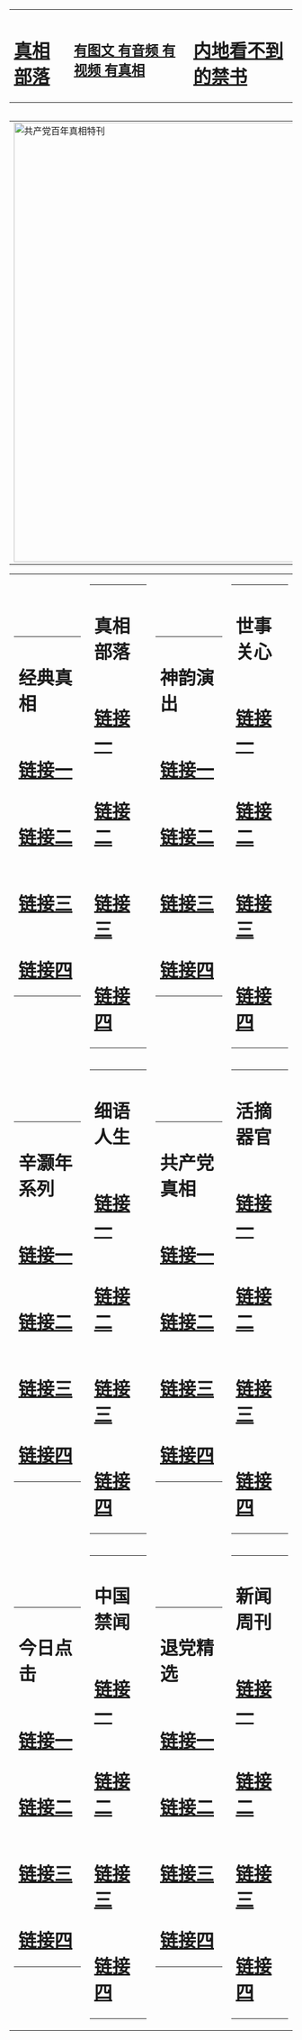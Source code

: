 <table><tr><td><H1><a href="http://zx.hopto.me/k8svi">真相部落</a></H1></td><td><H2><a href="http://zx.hopto.me/vzgiy">有图文 有音频 有视频 有真相</a></H2><td><H1><a href="http://zx.hopto.me/yjl79"> 内地看不到的禁书</a></H1></td></table><table><table><tr><td><a href="http://zx.hopto.me/o7-ig"><img src="http://0204.442.cmyartwork.com/zx/bngcd/gcdbnzx.jpg" width="780"  border="0" alt="共产党百年真相特刊"></a></td></tr></table><table><tr><td><table><tr><td ><h1>经典真相</h1></td></tr><tr><td><h1>  <a href="http://zx.hopto.me/b89kj" target=_blank>链接一</a>  </h1></td></tr><tr><td><h1>  <a href="http://zx.hopto.me/19foj" target=_blank>链接二</a>  </h1></td></tr><tr><td><h1>  <a href="http://zx.hopto.me/hca8v" target=_blank>链接三</a>  </h1></td></tr><tr><td><h1>  <a href="http://zx.hopto.me/zr3ig" target=_blank>链接四</a>  </h1></td></tr></table></td><td><table><tr><td ><h1>真相部落</h1></td></tr><tr><td><h1>  <a href="http://zx.hopto.me/z4prj" target=_blank>链接一</a>  </h1></td></tr><tr><td><h1>  <a href="http://zx.hopto.me/8i41k" target=_blank>链接二</a>  </h1></td></tr><tr><td><h1>  <a href="http://zx.hopto.me/65o2w" target=_blank>链接三</a>  </h1></td></tr><tr><td><h1>  <a href="http://zx.hopto.me/l0rtj" target=_blank>链接四</a>  </h1></td></tr></table></td><td><table><tr><td ><h1>神韵演出</h1></td></tr><tr><td><h1>  <a href="http://zx.hopto.me/o2sh5" target=_blank>链接一</a>  </h1></td></tr><tr><td><h1>  <a href="http://zx.hopto.me/fuk2m" target=_blank>链接二</a>  </h1></td></tr><tr><td><h1>  <a href="http://zx.hopto.me/ratwi" target=_blank>链接三</a>  </h1></td></tr><tr><td><h1>  <a href="http://zx.hopto.me/yg3ib" target=_blank>链接四</a>  </h1></td></tr></table></td><td><table><tr><td ><h1>世事关心</h1></td></tr><tr><td><h1>  <a href="http://zx.hopto.me/8wiow" target=_blank>链接一</a>  </h1></td></tr><tr><td><h1>  <a href="http://zx.hopto.me/xrtxu" target=_blank>链接二</a>  </h1></td></tr><tr><td><h1>  <a href="http://zx.hopto.me/hyx4x" target=_blank>链接三</a>  </h1></td></tr><tr><td><h1>  <a href="http://zx.hopto.me/ofie3" target=_blank>链接四</a>  </h1></td></tr></table></td></tr><tr><td><table><tr><td ><h1>辛灏年系列</h1></td></tr><tr><td><h1>  <a href="http://zx.hopto.me/mm2ud" target=_blank>链接一</a>  </h1></td></tr><tr><td><h1>  <a href="http://zx.hopto.me/sttxm" target=_blank>链接二</a>  </h1></td></tr><tr><td><h1>  <a href="http://zx.hopto.me/hkndj" target=_blank>链接三</a>  </h1></td></tr><tr><td><h1>  <a href="http://zx.hopto.me/4v8k-" target=_blank>链接四</a>  </h1></td></tr></table></td><td><table><tr><td ><h1>细语人生</h1></td></tr><tr><td><h1>  <a href="http://zx.hopto.me/7zaxi" target=_blank>链接一</a>  </h1></td></tr><tr><td><h1>  <a href="http://zx.hopto.me/xmu-z" target=_blank>链接二</a>  </h1></td></tr><tr><td><h1>  <a href="http://zx.hopto.me/l30po" target=_blank>链接三</a>  </h1></td></tr><tr><td><h1>  <a href="http://zx.hopto.me/jp3v3" target=_blank>链接四</a>  </h1></td></tr></table></td><td><table><tr><td ><h1>共产党真相</h1></td></tr><tr><td><h1>  <a href="http://zx.hopto.me/dznt6" target=_blank>链接一</a>  </h1></td></tr><tr><td><h1>  <a href="http://zx.hopto.me/clg8j" target=_blank>链接二</a>  </h1></td></tr><tr><td><h1>  <a href="http://zx.hopto.me/-i6cq" target=_blank>链接三</a>  </h1></td></tr><tr><td><h1>  <a href="http://zx.hopto.me/4kqy5" target=_blank>链接四</a>  </h1></td></tr></table></td><td><table><tr><td ><h1>活摘器官</h1></td></tr><tr><td><h1>  <a href="http://zx.hopto.me/-hjxi" target=_blank>链接一</a>  </h1></td></tr><tr><td><h1>  <a href="http://zx.hopto.me/rifs4" target=_blank>链接二</a>  </h1></td></tr><tr><td><h1>  <a href="http://zx.hopto.me/s4agc" target=_blank>链接三</a>  </h1></td></tr><tr><td><h1>  <a href="http://zx.hopto.me/4hpx6" target=_blank>链接四</a>  </h1></td></tr></table></td></tr><tr><td><table><tr><td ><h1>今日点击</h1></td></tr><tr><td><h1>  <a href="http://zx.hopto.me/mcpph" target=_blank>链接一</a>  </h1></td></tr><tr><td><h1>  <a href="http://zx.hopto.me/g-hu5" target=_blank>链接二</a>  </h1></td></tr><tr><td><h1>  <a href="http://zx.hopto.me/td3sy" target=_blank>链接三</a>  </h1></td></tr><tr><td><h1>  <a href="http://zx.hopto.me/o7310" target=_blank>链接四</a>  </h1></td></tr></table></td><td><table><tr><td ><h1>中国禁闻</h1></td></tr><tr><td><h1>  <a href="http://zx.hopto.me/6t2uv" target=_blank>链接一</a>  </h1></td></tr><tr><td><h1>  <a href="http://zx.hopto.me/2a2fn" target=_blank>链接二</a>  </h1></td></tr><tr><td><h1>  <a href="http://zx.hopto.me/u8tfr" target=_blank>链接三</a>  </h1></td></tr><tr><td><h1>  <a href="http://zx.hopto.me/-4qzt" target=_blank>链接四</a>  </h1></td></tr></table></td><td><table><tr><td ><h1>退党精选</h1></td></tr><tr><td><h1>  <a href="http://zx.hopto.me/ipda6" target=_blank>链接一</a>  </h1></td></tr><tr><td><h1>  <a href="http://zx.hopto.me/rlgca" target=_blank>链接二</a>  </h1></td></tr><tr><td><h1>  <a href="http://zx.hopto.me/700su" target=_blank>链接三</a>  </h1></td></tr><tr><td><h1>  <a href="http://zx.hopto.me/x57mq" target=_blank>链接四</a>  </h1></td></tr></table></td><td><table><tr><td ><h1>新闻周刊</h1></td></tr><tr><td><h1>  <a href="http://zx.hopto.me/bb77w" target=_blank>链接一</a>  </h1></td></tr><tr><td><h1>  <a href="http://zx.hopto.me/5-pva" target=_blank>链接二</a>  </h1></td></tr><tr><td><h1>  <a href="http://zx.hopto.me/qbzco" target=_blank>链接三</a>  </h1></td></tr><tr><td><h1>  <a href="http://zx.hopto.me/ease-" target=_blank>链接四</a>  </h1></td></tr></table></td></tr></table>
